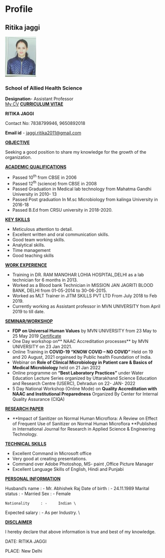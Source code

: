 # Profile
## Ritika jaggi
![faculty picture](/ritika_data/IMG20180605090131%5B1%5D.jpeg)
### School of Allied Health Science  
**Designation**- Assistant Professor  
[My CV](https://docs.google.com/document/d/1_T7n7iGEH100EXq3rylU-7E6Z5Ubbb4q/edit?usp=sharing&ouid=111135618194232116216&rtpof=true&sd=true)
**<span style="text-decoration:underline;">CURRICULUM VITAE</span>**

**RITIKA JAGGI**

Contact No: 7838799946, 9650892018

**Email id** - jaggi.ritika2011@gmail.com

**<span style="text-decoration:underline;">OBJECTIVE</span>**

Seeking a good position to share my knowledge for the growth of the organization.

**<span style="text-decoration:underline;">ACADEMIC QUALIFICATIONS</span>**



* Passed 10<sup>th</sup> from CBSE in 2006
* Passed 12<sup>th</sup> (science) from CBSE in 2008
* Passed Graduation in Medical lab technology from Mahatma Gandhi University in 2010- 13
* Passed Post graduation In M.sc Microbiology from kalinga University in 2016-18
* Passed B.Ed from CRSU university in 2018-2020.

**<span style="text-decoration:underline;">KEY SKILLS</span>**



* Meticulous attention to detail.
* Excellent written and oral communication skills.
* Good team working skills.
* Analytical skills.
* Time management
* Good teaching skills  


**<span style="text-decoration:underline;">WORK EXPERIENCE</span>**



* Training in DR. RAM MANOHAR LOHIA HOSPITAL,DELHI  as a lab technician for 6 months in 2013.
* Worked as a Blood bank Technician in MISSION JAN JAGRITI BLOOD BANK, DELHI from 01-05-2014 to 30-06-2015.
* Worked as MLT Trainer in JITM SKILLS PVT LTD From July 2018 to Feb 2019.
* Currently working as Assistant professor in MVN UNIVERSITY from April 2019 to till date.

**<span style="text-decoration:underline;">SEMINAR/WORKSHOP</span>**



* **FDP on Universal Human Values** by MVN UNIVERSITY from 23 May to 25 May 2019 [Certificate](link)
* One Day workshop on** NAAC Accreditation processes** by MVN UNIVERSITY on 23 Jan 2021.
* Online Training in **COVID-19 “KNOW COVID – NO COVID”** Held on 19 and 20 August, 2021 orgainsed by Public health Foundation of India.
* Webinar on **Role of Clinical Microbiology in Patient care & Basics of Medical Microbiology** held on 21 Jan 2022
* Online programme on **“Best Laboratory Practices”** under Water Education Lecture Series organized by Uttarakhand Science Education and Research Centre (USERC), Dehradun on 22- JAN- 2022
* 5 Day National Workshop (Online Mode) on **Quality Accreditation with NAAC and Institutional Preparedness** Organized By Center for Internal Quality Assurance (CIQA)

**<span style="text-decoration:underline;">RESEARCH PAPER</span>**



* **Impact of Sanitizer on Normal Human Microflora: A Review on Effect of Frequent Use of Sanitizer on Normal Human Microflora **Published in International Journal for Research in Applied Science & Engineering Technology.

**<span style="text-decoration:underline;">TECHNICAL SKILLS</span>**



* Excellent Command in Microsoft office
* Very good at creating presentations.
* Command over Adobe Photoshop, MS- paint ,Office Picture Manager
* Excellent Language Skills of English, Hindi and Punjabi

**<span style="text-decoration:underline;">PERSONAL INFORMATION</span>**


Husband’s name 	: - Mr. Abhishek Raj 
Date of birth 	: - 24.11.1989 
Marital status 	: - Married 
Sex 			      : - Female 


    Nationality		: -		Indian \
Expected salary	: - 		As per Industry. \


**<span style="text-decoration:underline;">DISCLAIMER</span>**

I hereby declare that above information is true and best of my knowledge.

DATE:                                                                                  RITIKA JAGGI

PLACE: New Delhi
